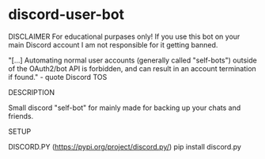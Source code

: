 # discord-user-bot


DISCLAIMER
For educational purpases only! If you use this bot on your main Discord account I am not responsible for it getting banned. 

"[...] Automating normal user accounts (generally called "self-bots") outside of the OAuth2/bot API is forbidden, and can result in an account termination if found." - quote Discord TOS

DESCRIPTION

Small discord "self-bot" for mainly made for backing up your chats and friends. 

SETUP

DISCORD.PY (https://pypi.org/project/discord.py/) pip install discord.py
